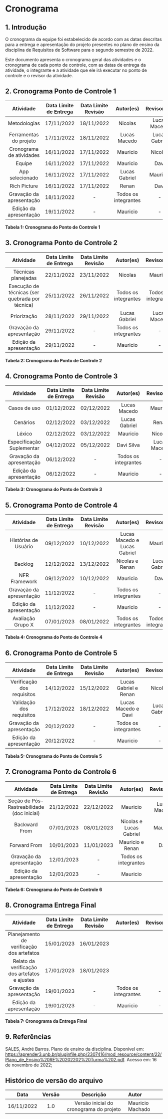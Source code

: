 # Cronograma

## 1. Introdução

O cronograma da equipe foi estabelecido de acordo com as datas descritas para a entrega e apresentação do projeto presentes no plano de ensino da disciplina de Requisitos de Software para o segundo semestre de 2022.

Este documento apresenta o cronograma geral das atividades e o cronograma de cada ponto de controle, com as datas de entrega da atividade, o integrante e a atividade que ele irá executar no ponto de controle e o revisor da atividade.

## 2. Cronograma Ponto de Controle 1

|        Atividade         | Data Limite de Entrega | Data Limite Revisão |      Autor(es)       |  Revisor(es)  |
| :----------------------: | :--------------------: | :-----------------: | :------------------: | :-----------: |
|       Metodologias       |       17/11/2022       |     18/11/2022      |       Nicolas        | Lucas Macedo  |
|  Ferramentas do projeto  |       17/11/2022       |     18/11/2022      |     Lucas Macedo     | Lucas Gabriel |
| Cronograma de atividades |       16/11/2022       |     17/11/2022      |       Mauricio       |    Nicolas    |
|          Equipe          |       16/11/2022       |     17/11/2022      |       Mauricio       |     Davi      |
|     App selecionado      |       16/11/2022       |     17/11/2022      |    Lucas Gabriel     |   Mauricio    |
|       Rich Picture       |       16/11/2022       |     17/11/2022      |        Renan         |     Davi      |
| Gravação da apresentação |       18/11/2022       |          -          | Todos os integrantes |       -       |
|  Edição da apresentação  |       19/11/2022       |          -          |       Mauricio       |       -       |

**Tabela 1: Cronograma do Ponto de Controle 1**

## 3. Cronograma Ponto de Controle 2

|                    Atividade                    | Data Limite de Entrega | Data Limite Revisão |      Autor(es)       |     Revisor(es)      |
| :---------------------------------------------: | :--------------------: | :-----------------: | :------------------: | :------------------: |
|               Técnicas planejadas               |       22/11/2022       |     23/11/2022      |       Nicolas        |       Mauricio       |
| Execução de técnicas (ser quebrada por técnica) |       25/11/2022       |     26/11/2022      | Todos os integrantes | Todos os integrantes |
|                   Priorização                   |       28/11/2022       |     29/11/2022      |    Lucas Gabriel     |     Lucas Macedo     |
|            Gravação da apresentação             |       29/11/2022       |          -          | Todos os integrantes |          -           |
|             Edição da apresentação              |       29/11/2022       |          -          |       Mauricio       |          -           |

**Tabela 2: Cronograma do Ponto de Controle 2**

## 4. Cronograma Ponto de Controle 3

|         Atividade         | Data Limite de Entrega | Data Limite Revisão |      Autor(es)       | Revisor(es)  |
| :-----------------------: | :--------------------: | :-----------------: | :------------------: | :----------: |
|       Casos de uso        |       01/12/2022       |     02/12/2022      |     Lucas Macedo     |   Mauricio   |
|         Cenários          |       02/12/2022       |     03/12/2022      |    Lucas Gabriel     |    Renan     |
|          Léxico           |       02/12/2022       |     03/12/2022      |       Mauricio       |   Nicolas    |
| Especificação Suplementar |       04/12/2022       |     05/12/2022      |      Davi Silva      | Lucas Macedo |
| Gravação da apresentação  |       06/12/2022       |          -          | Todos os integrantes |      -       |
|  Edição da apresentação   |       06/12/2022       |          -          |       Mauricio       |      -       |

**Tabela 3: Cronograma do Ponto de Controle 3**

## 5. Cronograma Ponto de Controle 4

|        Atividade         | Data Limite de Entrega | Data Limite Revisão |          Autor(es)           |     Revisor(es)      |
| :----------------------: | :--------------------: | :-----------------: | :--------------------------: | :------------------: |
|   Histórias de Usuário   |       09/12/2022       |     10/12/2022      | Lucas Macedo e Lucas Gabriel |       Mauricio       |
|         Backlog          |       12/12/2022       |     13/12/2022      |       Nicolas e Renan        |    Lucas Gabriel     |
|      NFR Framework       |       09/12/2022       |     10/12/2022      |           Mauricio           |         Davi         |
| Gravação da apresentação |       11/12/2022       |          -          |     Todos os integrantes     |          -           |
|  Edição da apresentação  |       11/12/2022       |          -          |           Mauricio           |          -           |
|    Avaliação Grupo X     |       07/01/2023       |     08/01/2022      |     Todos os integrantes     | Todos os integrantes |

**Tabela 4: Cronograma do Ponto de Controle 4**

## 6. Cronograma Ponto de Controle 5

|         Atividade          | Data Limite de Entrega | Data Limite Revisão |       Autor(es)       |  Revisor(es)  |
| :------------------------: | :--------------------: | :-----------------: | :-------------------: | :-----------: |
| Verificação dos requisitos |       14/12/2022       |     15/12/2022      | Lucas Gabriel e Renan |    Nicolas    |
|  Validação dos requisitos  |       17/12/2022       |     18/12/2022      |  Lucas Macedo e Davi  | Lucas Gabriel |
|  Gravação da apresentação  |       20/12/2022       |          -          | Todos os integrantes  |       -       |
|   Edição da apresentação   |       20/12/2022       |          -          |       Mauricio        |       -       |

**Tabela 5: Cronograma do Ponto de Controle 5**

## 7. Cronograma Ponto de Controle 6

|                 Atividade                  | Data Limite de Entrega | Data Limite Revisão |        Autor(es)        | Revisor(es)  |
| :----------------------------------------: | :--------------------: | :-----------------: | :---------------------: | :----------: |
| Seção de Pós-Rastreabilidade (doc inicial) |       21/12/2022       |     22/12/2022      |        Mauricio         | Lucas Macedo |
|               Backward From                |       07/01/2023       |     08/01/2023      | Nicolas e Lucas Gabriel |   Mauricio   |
|                Forward From                |       10/01/2023       |     11/01/2023      |    Mauricio e Renan     |     Davi     |
|          Gravação da apresentação          |       12/01/2023       |          -          |  Todos os integrantes   |      -       |
|           Edição da apresentação           |       12/01/2023       |          -          |        Mauricio         |      -       |

**Tabela 6: Cronograma do Ponto de Controle 6**

## 8. Cronograma Entrega Final

|                   Atividade                   | Data Limite de Entrega | Data Limite Revisão |      Autor(es)       | Revisor(es) |
| :-------------------------------------------: | :--------------------: | :-----------------: | :------------------: | :---------: |
|   Planejamento de verificação dos artefatos   |       15/01/2023       |     16/01/2023      |                      |             |
| Relato da verificação dos artefatos e ajustes |       17/01/2023       |     18/01/2023      |                      |             |
|           Gravação da apresentação            |       19/01/2023       |          -          | Todos os integrantes |      -      |
|            Edição da apresentação             |       19/01/2023       |          -          |       Mauricio       |      -      |

**Tabela 7: Cronograma da Entrega Final**

## 9. Referências

SALES, André Barros. Plano de ensino da disciplina. Disponível em: <https://aprender3.unb.br/pluginfile.php/2307416/mod_resource/content/22/Plano_de_Ensino%20RE%20202202%20Turma%202.pdf>. Acesso em: 16 de novembro de 2022;

## Histórico de versão do arquivo

|    Data    | Versão |                Descrição                | Autor            |
| :--------: | :----: | :-------------------------------------: | :--------------- |
| 16/11/2022 |  1.0   | Versão inicial do cronograma do projeto | Mauricio Machado |

